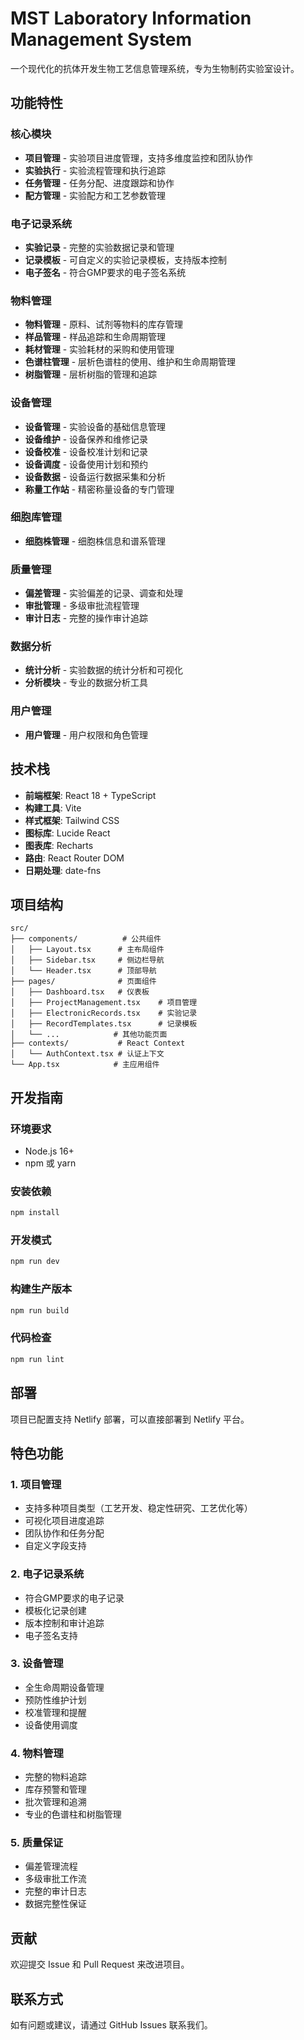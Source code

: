 # MST Laboratory Information Management System

一个现代化的抗体开发生物工艺信息管理系统，专为生物制药实验室设计。

## 功能特性

### 核心模块
- **项目管理** - 实验项目进度管理，支持多维度监控和团队协作
- **实验执行** - 实验流程管理和执行追踪
- **任务管理** - 任务分配、进度跟踪和协作
- **配方管理** - 实验配方和工艺参数管理

### 电子记录系统
- **实验记录** - 完整的实验数据记录和管理
- **记录模板** - 可自定义的实验记录模板，支持版本控制
- **电子签名** - 符合GMP要求的电子签名系统

### 物料管理
- **物料管理** - 原料、试剂等物料的库存管理
- **样品管理** - 样品追踪和生命周期管理
- **耗材管理** - 实验耗材的采购和使用管理
- **色谱柱管理** - 层析色谱柱的使用、维护和生命周期管理
- **树脂管理** - 层析树脂的管理和追踪

### 设备管理
- **设备管理** - 实验设备的基础信息管理
- **设备维护** - 设备保养和维修记录
- **设备校准** - 设备校准计划和记录
- **设备调度** - 设备使用计划和预约
- **设备数据** - 设备运行数据采集和分析
- **称量工作站** - 精密称量设备的专门管理

### 细胞库管理
- **细胞株管理** - 细胞株信息和谱系管理

### 质量管理
- **偏差管理** - 实验偏差的记录、调查和处理
- **审批管理** - 多级审批流程管理
- **审计日志** - 完整的操作审计追踪

### 数据分析
- **统计分析** - 实验数据的统计分析和可视化
- **分析模块** - 专业的数据分析工具

### 用户管理
- **用户管理** - 用户权限和角色管理

## 技术栈

- **前端框架**: React 18 + TypeScript
- **构建工具**: Vite
- **样式框架**: Tailwind CSS
- **图标库**: Lucide React
- **图表库**: Recharts
- **路由**: React Router DOM
- **日期处理**: date-fns

## 项目结构

```
src/
├── components/          # 公共组件
│   ├── Layout.tsx      # 主布局组件
│   ├── Sidebar.tsx     # 侧边栏导航
│   └── Header.tsx      # 顶部导航
├── pages/              # 页面组件
│   ├── Dashboard.tsx   # 仪表板
│   ├── ProjectManagement.tsx    # 项目管理
│   ├── ElectronicRecords.tsx    # 实验记录
│   ├── RecordTemplates.tsx      # 记录模板
│   └── ...            # 其他功能页面
├── contexts/           # React Context
│   └── AuthContext.tsx # 认证上下文
└── App.tsx            # 主应用组件
```

## 开发指南

### 环境要求
- Node.js 16+
- npm 或 yarn

### 安装依赖
```bash
npm install
```

### 开发模式
```bash
npm run dev
```

### 构建生产版本
```bash
npm run build
```

### 代码检查
```bash
npm run lint
```

## 部署

项目已配置支持 Netlify 部署，可以直接部署到 Netlify 平台。

## 特色功能

### 1. 项目管理
- 支持多种项目类型（工艺开发、稳定性研究、工艺优化等）
- 可视化项目进度追踪
- 团队协作和任务分配
- 自定义字段支持

### 2. 电子记录系统
- 符合GMP要求的电子记录
- 模板化记录创建
- 版本控制和审计追踪
- 电子签名支持

### 3. 设备管理
- 全生命周期设备管理
- 预防性维护计划
- 校准管理和提醒
- 设备使用调度

### 4. 物料管理
- 完整的物料追踪
- 库存预警和管理
- 批次管理和追溯
- 专业的色谱柱和树脂管理

### 5. 质量保证
- 偏差管理流程
- 多级审批工作流
- 完整的审计日志
- 数据完整性保证


## 贡献

欢迎提交 Issue 和 Pull Request 来改进项目。

## 联系方式

如有问题或建议，请通过 GitHub Issues 联系我们。
